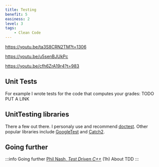 ```yaml
---
title: Testing
benefit: 5
easiness: 2
level: 3
tags:
    - Clean Code
---
```


https://youtu.be/ta3S8CRN2TM?t=1306

https://youtu.be/u5senBJUkPc

https://youtu.be/cfh6ZrA19r4?t=983

## Unit Tests

For example I wrote tests for the code that computes your grades: TODO PUT A LINK

## UnitTesting libraries

There a few out there. I personaly use and recommend [doctest](https://github.com/doctest/doctest). Other popular libraries include [GoogleTest](https://github.com/google/googletest) and [Catch2](https://github.com/catchorg/Catch2).

## Going further

:::info Going further
[Phil Nash, *Test Driven C++*](https://youtu.be/N2gTxeIHMP0) (1h) About TDD 
:::